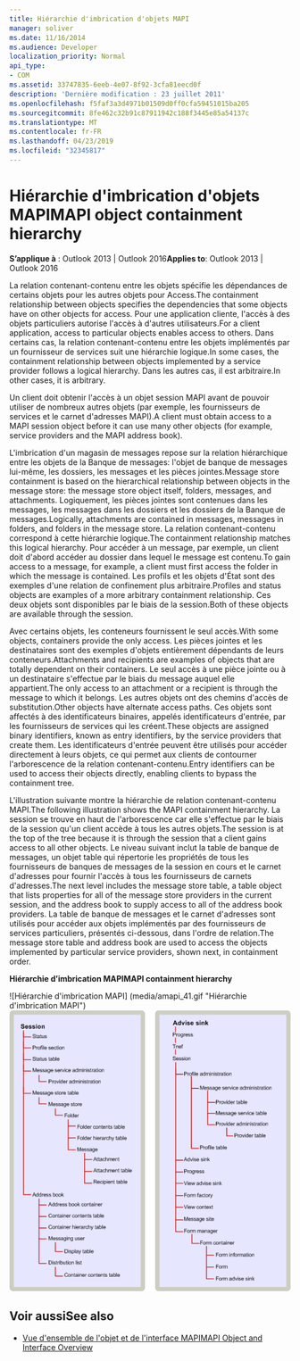 ```yaml
---
title: Hiérarchie d'imbrication d'objets MAPI
manager: soliver
ms.date: 11/16/2014
ms.audience: Developer
localization_priority: Normal
api_type:
- COM
ms.assetid: 33747835-6eeb-4e07-8f92-3cfa81eecd0f
description: 'Dernière modification : 23 juillet 2011'
ms.openlocfilehash: f5faf3a3d4971b01509d0ff0cfa59451015ba205
ms.sourcegitcommit: 8fe462c32b91c87911942c188f3445e85a54137c
ms.translationtype: MT
ms.contentlocale: fr-FR
ms.lasthandoff: 04/23/2019
ms.locfileid: "32345817"
---
```

# <a name="mapi-object-containment-hierarchy"></a><span data-ttu-id="c8f6d-103">Hiérarchie d'imbrication d'objets MAPI</span><span class="sxs-lookup"><span data-stu-id="c8f6d-103">MAPI object containment hierarchy</span></span>
  
<span data-ttu-id="c8f6d-104">**S’applique à** : Outlook 2013 | Outlook 2016</span><span class="sxs-lookup"><span data-stu-id="c8f6d-104">**Applies to**: Outlook 2013 | Outlook 2016</span></span> 
  
<span data-ttu-id="c8f6d-105">La relation contenant-contenu entre les objets spécifie les dépendances de certains objets pour les autres objets pour Access.</span><span class="sxs-lookup"><span data-stu-id="c8f6d-105">The containment relationship between objects specifies the dependencies that some objects have on other objects for access.</span></span> <span data-ttu-id="c8f6d-106">Pour une application cliente, l'accès à des objets particuliers autorise l'accès à d'autres utilisateurs.</span><span class="sxs-lookup"><span data-stu-id="c8f6d-106">For a client application, access to particular objects enables access to others.</span></span> <span data-ttu-id="c8f6d-107">Dans certains cas, la relation contenant-contenu entre les objets implémentés par un fournisseur de services suit une hiérarchie logique.</span><span class="sxs-lookup"><span data-stu-id="c8f6d-107">In some cases, the containment relationship between objects implemented by a service provider follows a logical hierarchy.</span></span> <span data-ttu-id="c8f6d-108">Dans les autres cas, il est arbitraire.</span><span class="sxs-lookup"><span data-stu-id="c8f6d-108">In other cases, it is arbitrary.</span></span> 
  
<span data-ttu-id="c8f6d-109">Un client doit obtenir l'accès à un objet session MAPI avant de pouvoir utiliser de nombreux autres objets (par exemple, les fournisseurs de services et le carnet d'adresses MAPI).</span><span class="sxs-lookup"><span data-stu-id="c8f6d-109">A client must obtain access to a MAPI session object before it can use many other objects (for example, service providers and the MAPI address book).</span></span>
  
<span data-ttu-id="c8f6d-110">L'imbrication d'un magasin de messages repose sur la relation hiérarchique entre les objets de la Banque de messages: l'objet de banque de messages lui-même, les dossiers, les messages et les pièces jointes.</span><span class="sxs-lookup"><span data-stu-id="c8f6d-110">Message store containment is based on the hierarchical relationship between objects in the message store: the message store object itself, folders, messages, and attachments.</span></span> <span data-ttu-id="c8f6d-111">Logiquement, les pièces jointes sont contenues dans les messages, les messages dans les dossiers et les dossiers de la Banque de messages.</span><span class="sxs-lookup"><span data-stu-id="c8f6d-111">Logically, attachments are contained in messages, messages in folders, and folders in the message store.</span></span> <span data-ttu-id="c8f6d-112">La relation contenant-contenu correspond à cette hiérarchie logique.</span><span class="sxs-lookup"><span data-stu-id="c8f6d-112">The containment relationship matches this logical hierarchy.</span></span> <span data-ttu-id="c8f6d-113">Pour accéder à un message, par exemple, un client doit d'abord accéder au dossier dans lequel le message est contenu.</span><span class="sxs-lookup"><span data-stu-id="c8f6d-113">To gain access to a message, for example, a client must first access the folder in which the message is contained.</span></span> <span data-ttu-id="c8f6d-114">Les profils et les objets d'État sont des exemples d'une relation de confinement plus arbitraire.</span><span class="sxs-lookup"><span data-stu-id="c8f6d-114">Profiles and status objects are examples of a more arbitrary containment relationship.</span></span> <span data-ttu-id="c8f6d-115">Ces deux objets sont disponibles par le biais de la session.</span><span class="sxs-lookup"><span data-stu-id="c8f6d-115">Both of these objects are available through the session.</span></span> 
  
<span data-ttu-id="c8f6d-116">Avec certains objets, les conteneurs fournissent le seul accès.</span><span class="sxs-lookup"><span data-stu-id="c8f6d-116">With some objects, containers provide the only access.</span></span> <span data-ttu-id="c8f6d-117">Les pièces jointes et les destinataires sont des exemples d'objets entièrement dépendants de leurs conteneurs.</span><span class="sxs-lookup"><span data-stu-id="c8f6d-117">Attachments and recipients are examples of objects that are totally dependent on their containers.</span></span> <span data-ttu-id="c8f6d-118">Le seul accès à une pièce jointe ou à un destinataire s'effectue par le biais du message auquel elle appartient.</span><span class="sxs-lookup"><span data-stu-id="c8f6d-118">The only access to an attachment or a recipient is through the message to which it belongs.</span></span> <span data-ttu-id="c8f6d-119">Les autres objets ont des chemins d'accès de substitution.</span><span class="sxs-lookup"><span data-stu-id="c8f6d-119">Other objects have alternate access paths.</span></span> <span data-ttu-id="c8f6d-120">Ces objets sont affectés à des identificateurs binaires, appelés identificateurs d'entrée, par les fournisseurs de services qui les créent.</span><span class="sxs-lookup"><span data-stu-id="c8f6d-120">These objects are assigned binary identifiers, known as entry identifiers, by the service providers that create them.</span></span> <span data-ttu-id="c8f6d-121">Les identificateurs d'entrée peuvent être utilisés pour accéder directement à leurs objets, ce qui permet aux clients de contourner l'arborescence de la relation contenant-contenu.</span><span class="sxs-lookup"><span data-stu-id="c8f6d-121">Entry identifiers can be used to access their objects directly, enabling clients to bypass the containment tree.</span></span> 
  
<span data-ttu-id="c8f6d-122">L'illustration suivante montre la hiérarchie de relation contenant-contenu MAPI.</span><span class="sxs-lookup"><span data-stu-id="c8f6d-122">The following illustration shows the MAPI containment hierarchy.</span></span> <span data-ttu-id="c8f6d-123">La session se trouve en haut de l'arborescence car elle s'effectue par le biais de la session qu'un client accède à tous les autres objets.</span><span class="sxs-lookup"><span data-stu-id="c8f6d-123">The session is at the top of the tree because it is through the session that a client gains access to all other objects.</span></span> <span data-ttu-id="c8f6d-124">Le niveau suivant inclut la table de banque de messages, un objet table qui répertorie les propriétés de tous les fournisseurs de banques de messages de la session en cours et le carnet d'adresses pour fournir l'accès à tous les fournisseurs de carnets d'adresses.</span><span class="sxs-lookup"><span data-stu-id="c8f6d-124">The next level includes the message store table, a table object that lists properties for all of the message store providers in the current session, and the address book to supply access to all of the address book providers.</span></span> <span data-ttu-id="c8f6d-125">La table de banque de messages et le carnet d'adresses sont utilisés pour accéder aux objets implémentés par des fournisseurs de services particuliers, présentés ci-dessous, dans l'ordre de relation.</span><span class="sxs-lookup"><span data-stu-id="c8f6d-125">The message store table and address book are used to access the objects implemented by particular service providers, shown next, in containment order.</span></span>
  
<span data-ttu-id="c8f6d-126">**Hiérarchie d’imbrication MAPI**</span><span class="sxs-lookup"><span data-stu-id="c8f6d-126">**MAPI containment hierarchy**</span></span>
  
<span data-ttu-id="c8f6d-127">![Hiérarchie d'imbrication MAPI] (media/amapi_41.gif "Hiérarchie d'imbrication MAPI")</span><span class="sxs-lookup"><span data-stu-id="c8f6d-127">![MAPI containment hierarchy](media/amapi_41.gif "MAPI containment hierarchy")</span></span>
  
## <a name="see-also"></a><span data-ttu-id="c8f6d-128">Voir aussi</span><span class="sxs-lookup"><span data-stu-id="c8f6d-128">See also</span></span>

- [<span data-ttu-id="c8f6d-129">Vue d'ensemble de l'objet et de l'interface MAPI</span><span class="sxs-lookup"><span data-stu-id="c8f6d-129">MAPI Object and Interface Overview</span></span>](mapi-object-and-interface-overview.md)

